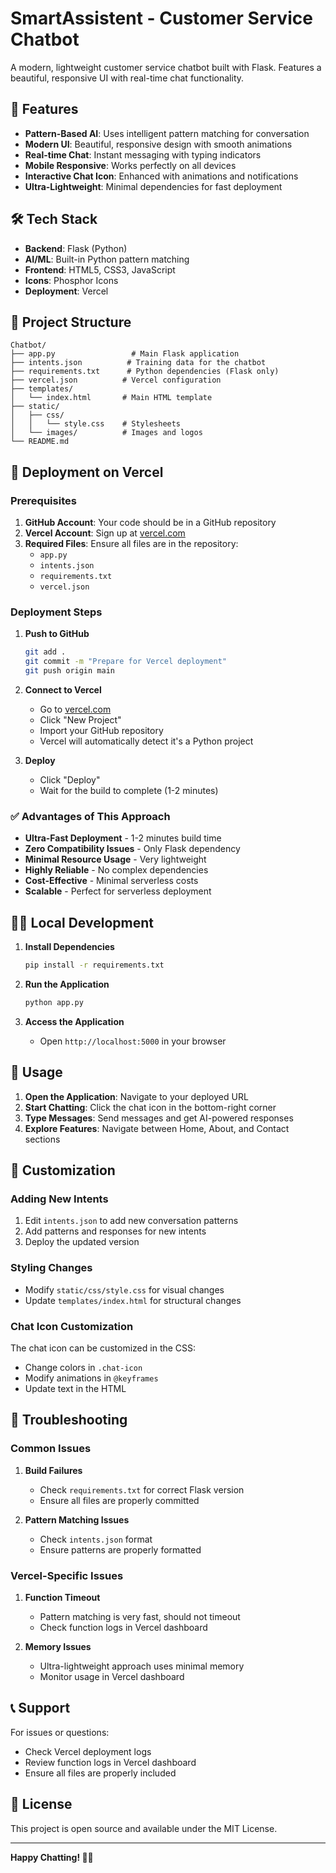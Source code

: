 # SmartAssistent - Customer Service Chatbot

A modern, lightweight customer service chatbot built with Flask. Features a beautiful, responsive UI with real-time chat functionality.

## 🚀 Features

- **Pattern-Based AI**: Uses intelligent pattern matching for conversation
- **Modern UI**: Beautiful, responsive design with smooth animations
- **Real-time Chat**: Instant messaging with typing indicators
- **Mobile Responsive**: Works perfectly on all devices
- **Interactive Chat Icon**: Enhanced with animations and notifications
- **Ultra-Lightweight**: Minimal dependencies for fast deployment

## 🛠️ Tech Stack

- **Backend**: Flask (Python)
- **AI/ML**: Built-in Python pattern matching
- **Frontend**: HTML5, CSS3, JavaScript
- **Icons**: Phosphor Icons
- **Deployment**: Vercel

## 📁 Project Structure

```
Chatbot/
├── app.py                 # Main Flask application
├── intents.json          # Training data for the chatbot
├── requirements.txt      # Python dependencies (Flask only)
├── vercel.json          # Vercel configuration
├── templates/
│   └── index.html       # Main HTML template
├── static/
│   ├── css/
│   │   └── style.css    # Stylesheets
│   └── images/          # Images and logos
└── README.md
```

## 🚀 Deployment on Vercel

### Prerequisites

1. **GitHub Account**: Your code should be in a GitHub repository
2. **Vercel Account**: Sign up at [vercel.com](https://vercel.com)
3. **Required Files**: Ensure all files are in the repository:
   - `app.py`
   - `intents.json`
   - `requirements.txt`
   - `vercel.json`

### Deployment Steps

1. **Push to GitHub**
   ```bash
   git add .
   git commit -m "Prepare for Vercel deployment"
   git push origin main
   ```

2. **Connect to Vercel**
   - Go to [vercel.com](https://vercel.com)
   - Click "New Project"
   - Import your GitHub repository
   - Vercel will automatically detect it's a Python project

3. **Deploy**
   - Click "Deploy"
   - Wait for the build to complete (1-2 minutes)

### ✅ Advantages of This Approach

- **Ultra-Fast Deployment** - 1-2 minutes build time
- **Zero Compatibility Issues** - Only Flask dependency
- **Minimal Resource Usage** - Very lightweight
- **Highly Reliable** - No complex dependencies
- **Cost-Effective** - Minimal serverless costs
- **Scalable** - Perfect for serverless deployment

## 🏃‍♂️ Local Development

1. **Install Dependencies**
   ```bash
   pip install -r requirements.txt
   ```

2. **Run the Application**
   ```bash
   python app.py
   ```

3. **Access the Application**
   - Open `http://localhost:5000` in your browser

## 📱 Usage

1. **Open the Application**: Navigate to your deployed URL
2. **Start Chatting**: Click the chat icon in the bottom-right corner
3. **Type Messages**: Send messages and get AI-powered responses
4. **Explore Features**: Navigate between Home, About, and Contact sections

## 🔧 Customization

### Adding New Intents

1. Edit `intents.json` to add new conversation patterns
2. Add patterns and responses for new intents
3. Deploy the updated version

### Styling Changes

- Modify `static/css/style.css` for visual changes
- Update `templates/index.html` for structural changes

### Chat Icon Customization

The chat icon can be customized in the CSS:
- Change colors in `.chat-icon`
- Modify animations in `@keyframes`
- Update text in the HTML

## 🐛 Troubleshooting

### Common Issues

1. **Build Failures**
   - Check `requirements.txt` for correct Flask version
   - Ensure all files are properly committed

2. **Pattern Matching Issues**
   - Check `intents.json` format
   - Ensure patterns are properly formatted

### Vercel-Specific Issues

1. **Function Timeout**
   - Pattern matching is very fast, should not timeout
   - Check function logs in Vercel dashboard

2. **Memory Issues**
   - Ultra-lightweight approach uses minimal memory
   - Monitor usage in Vercel dashboard

## 📞 Support

For issues or questions:
- Check Vercel deployment logs
- Review function logs in Vercel dashboard
- Ensure all files are properly included

## 📄 License

This project is open source and available under the MIT License.

---

**Happy Chatting! 🤖💬** 